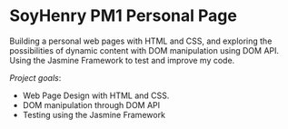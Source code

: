 # SoyHenry PM1 Personal Page

Building a personal web pages with HTML and CSS, and exploring the possibilities of dynamic content with DOM manipulation using DOM API. Using the Jasmine Framework to test and improve my code.

*Project goals*:

- Web Page Design with HTML and CSS.
- DOM manipulation through DOM API
- Testing using the Jasmine Framework
